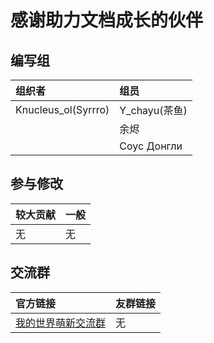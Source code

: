 # 感谢助力文档成长的伙伴

## 编写组

|组织者|组员|
|:--- |:--- |
|Knucleus_ol(Syrrro)|Y_chayu(茶鱼)|
||余烬|
||Соус Донгли|

## 参与修改

|较大贡献|一般|
|:--- |:--- |
|无|无|

## 交流群

|官方链接|友群链接|
|:--- |:--- |
|[我的世界萌新交流群](https://jq.qq.com/?_wv=1027&k=Xm2d4rm4)|无|